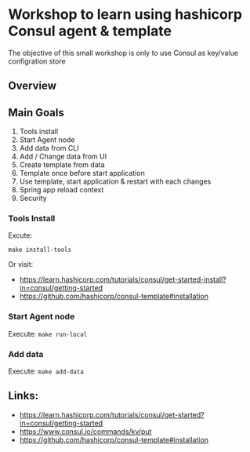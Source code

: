 # Workshop to learn using hashicorp Consul agent & template

The objective of this small workshop is only to use Consul as key/value configration store

## Overview

## Main Goals
 1. Tools install
 1. Start Agent node
 1. Add data from CLI
 1. Add / Change data from UI
 1. Create template from data
 1. Template once before start application
 1. Use template, start application & restart with each changes
 1. Spring app reload context
 1. Security


### Tools Install

Excute:

`make install-tools`

Or visit:
- https://learn.hashicorp.com/tutorials/consul/get-started-install?in=consul/getting-started
- https://github.com/hashicorp/consul-template#installation

### Start Agent node

Execute:
`make run-local`

### Add data

Execute:
`make add-data`

## Links:

- https://learn.hashicorp.com/tutorials/consul/get-started?in=consul/getting-started
- https://www.consul.io/commands/kv/put
- https://github.com/hashicorp/consul-template#installation


